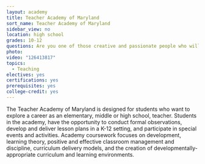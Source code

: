 ```yaml
---
layout: academy
title: Teacher Academy of Maryland
sort_name: Teacher Academy of Maryland
sidebar_view: no
location: high school
grades: 10-12
questions: Are you one of those creative and passionate people who will change children's lives? Are you excited at the idea of instilling a love of learning?
photo:
video: "126413817"
topics:
  - Teaching
electives: yes
certifications: yes
prerequisites: yes
college-credit: yes
---
```


The Teacher Academy of Maryland is designed for students who want to explore a career as an elementary, middle or high school, teacher. Students in the academy, have the opportunity to conduct formal observations, develop and deliver lesson plans in a K-12 setting, and participate in special events and activities. Academy coursework focuses on development, learning theory, positive and effective classroom management and discipline, curriculum delivery models, and the creation of developmentally-appropriate curriculum and learning environments.
